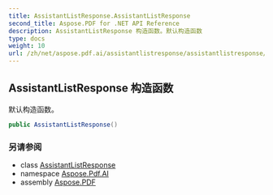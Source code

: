 ```yaml
---
title: AssistantListResponse.AssistantListResponse
second_title: Aspose.PDF for .NET API Reference
description: AssistantListResponse 构造函数。默认构造函数
type: docs
weight: 10
url: /zh/net/aspose.pdf.ai/assistantlistresponse/assistantlistresponse/
---
```

## AssistantListResponse 构造函数

默认构造函数。

```csharp
public AssistantListResponse()
```

### 另请参阅

* class [AssistantListResponse](../)
* namespace [Aspose.Pdf.AI](../../../aspose.pdf.ai/)
* assembly [Aspose.PDF](../../../)